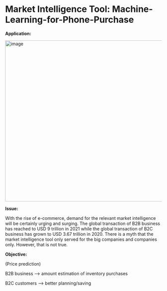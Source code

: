# Market Intelligence Tool: Machine-Learning-for-Phone-Purchase

**Application:**

<img width="518" alt="image" src="https://user-images.githubusercontent.com/77605137/163668337-0397aa58-b9a2-463f-bb1b-2a97e88faec4.png">

**Issue:**

With the rise of e-commerce, demand for the relevant market intelligence will be certainly urging and surging. The global transaction of B2B business has reached to USD 9 trillion in 2021 while the global transaction of B2C business has grown to USD 3.67 trillion in 2020. There is a myth that the market intelligence tool only served for the big companies and companies only. However, that is not true. 

**Objective:**

(Price prediction)

B2B business 
--> amount estimation of inventory purchases

B2C customers
--> better planning/saving
